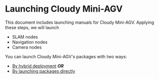 # Launching Cloudy Mini-AGV

This document includes launching manuals for Cloudy Mini-AGV. Applying these steps, we will launch

- SLAM nodes
- Navigation nodes
- Camera nodes

You can launch Cloudy Mini-AGV's packages with two ways:

- [By hybrid deployment](./agv/launching/hybrid.md) ***OR***
- [By launching packages directly](./agv/launching/direct.md)